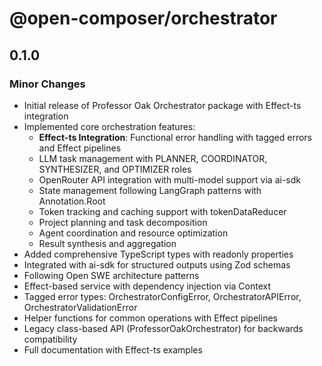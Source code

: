 # @open-composer/orchestrator

## 0.1.0

### Minor Changes

- Initial release of Professor Oak Orchestrator package with Effect-ts integration
- Implemented core orchestration features:
  - **Effect-ts Integration**: Functional error handling with tagged errors and Effect pipelines
  - LLM task management with PLANNER, COORDINATOR, SYNTHESIZER, and OPTIMIZER roles
  - OpenRouter API integration with multi-model support via ai-sdk
  - State management following LangGraph patterns with Annotation.Root
  - Token tracking and caching support with tokenDataReducer
  - Project planning and task decomposition
  - Agent coordination and resource optimization
  - Result synthesis and aggregation
- Added comprehensive TypeScript types with readonly properties
- Integrated with ai-sdk for structured outputs using Zod schemas
- Following Open SWE architecture patterns
- Effect-based service with dependency injection via Context
- Tagged error types: OrchestratorConfigError, OrchestratorAPIError, OrchestratorValidationError
- Helper functions for common operations with Effect pipelines
- Legacy class-based API (ProfessorOakOrchestrator) for backwards compatibility
- Full documentation with Effect-ts examples
